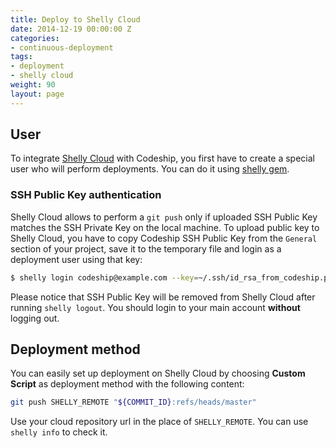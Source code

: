 ```yaml
---
title: Deploy to Shelly Cloud
date: 2014-12-19 00:00:00 Z
categories:
- continuous-deployment
tags:
- deployment
- shelly cloud
weight: 90
layout: page
---
```


## User
To integrate [Shelly Cloud](https://shellycloud.com) with Codeship, you first
have to create a special user who will perform deployments. You can do it using
[shelly gem](https://shellycloud.com/documentation/members#add).

### SSH Public Key authentication
Shelly Cloud allows to perform a `git push` only if uploaded
SSH Public Key matches the SSH Private Key on the local machine.
To upload public key to Shelly Cloud, you have to copy Codeship SSH Public
Key from the `General` section of your project, save it to the
temporary file and login as a deployment user using that key:

```bash
$ shelly login codeship@example.com --key=~/.ssh/id_rsa_from_codeship.pub
```

Please notice that SSH Public Key will be removed from Shelly Cloud after
running `shelly logout`. You should login to your main account **without**
logging out.

## Deployment method
You can easily set up deployment on Shelly Cloud by choosing **Custom Script**
as deployment method with the following content:

```bash
git push SHELLY_REMOTE "${COMMIT_ID}:refs/heads/master"
```

Use your cloud repository url in the place of `SHELLY_REMOTE`. You
can use `shelly info` to check it.
